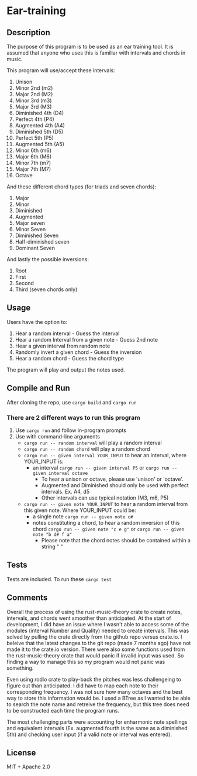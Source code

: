 # Ear-training

## Description
The purpose of this program is to be used as an ear training tool. It is assumed that anyone who uses this is familiar with intervals and chords in music. 

This program will use/accept these intervals: 
1. Unison
2. Minor 2nd (m2)
3. Major 2nd (M2)
4. Minor 3rd (m3)
5. Major 3rd (M3)
6. Diminished 4th (D4)
7. Perfect 4th (P4)
8. Augmented 4th (A4)
9. Diminished 5th (D5)
10. Perfect 5th (P5)
11. Augmented 5th (A5)
12. Minor 6th (m6)
13. Major 6th (M6)
14. Minor 7th (m7)
15. Major 7th (M7)
16. Octave
    
And these different chord types (for triads and seven chords):
1. Major
2. Minor
3. Diminished
4. Augmented
5. Major seven
6. Minor Seven
7. Diminished Seven
8. Half-diminished seven
9. Dominant Seven

And lastly the possible inversions:
1. Root
2. First
3. Second
4. Third (seven chords only)

## Usage
Users have the option to:
1. Hear a random interval - Guess the interval
2. Hear a random Interval from a given note - Guess 2nd note
3. Hear a given interval from random note
4. Randomly invert a given chord - Guess the inversion
5. Hear a random chord - Guess the chord type

The program will play and output the notes used. 

## Compile and Run
After cloning the repo, use ` cargo build ` and ` cargo run `

### There are 2 different ways to run this program

1. Use `cargo run` and follow in-program prompts
2. Use with command-line arguments
   - `cargo run -- random interval` will play a random interval
   - `cargo run -- random chord` will play a random chord
   - `cargo run -- given interval YOUR_INPUT` to hear an interval, where YOUR_INPUT is:
     - an interval `cargo run -- given interval P5` or `cargo run -- given interval octave`
         - To hear a unison or octave, please use 'unison' or 'octave'.
         - Augmented and Diminished should only be used with perfect intervals. Ex. A4, d5
         - Other intervals can use typical notation (M3, m6, P5)   
   - `cargo run -- given note YOUR_INPUT` to hear a random interval from this given note. Where YOUR_INPUT could be:
     -  a single note  `cargo run -- given note c#` 
     - notes constituting a chord, to hear a random inversion of this chord `cargo run -- given note "c e g"` or `cargo run -- given note "b d# f a"`
         - Please note that the chord notes should be contained within a string " "

## Tests
Tests are included. To run these `cargo test`

## Comments
Overall the process of using the rust-music-theory crate to create notes, intervals, and chords went smoother than anticipated. At the start of development, I did have an issue where I wasn't able to access some of the  modules (interval Number and Quality) needed to create intervals. This was solved by pulling the crate directly from the github repo versus crate.io. I beleive that the latest changes to the git repo (made 7 months ago) have not made it to the crate.io version. 
There were also some functions used from the rust-music-theory crate that would panic if invalid input was used. So finding a way to manage this so _my_ program would not panic was something.

Even using rodio crate to play-back the pitches was less challengeing to figure out than anticipated. I did have to map each note to their corresponding frequency. I was not sure how many octaves and the best way to store this information would be. I used a BTree as I wanted to be able to search the note name and retreive the frequency, but this tree does need to be constructed each time the program runs. 

The most challenging parts were accounting for enharmonic note spellings and equivalent intervals (Ex. augmented fourth is the same as a diminished 5th) and checking user input (if a valid note or interval was entered).  

## License
MIT + Apache 2.0 
